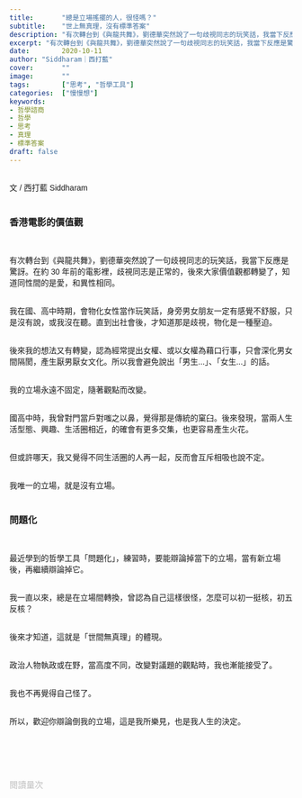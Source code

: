 ```yaml
---
title:       "總是立場搖擺的人，很怪嗎？"
subtitle:    "世上無真理，沒有標準答案"
description: "有次轉台到《與龍共舞》，劉德華突然說了一句歧視同志的玩笑話，我當下反應是驚訝。在約 30 年前的電影裡，歧視同志是正常的，後來大家價值觀都轉變了，知道同性間的是愛，和異性相同..."
excerpt: "有次轉台到《與龍共舞》，劉德華突然說了一句歧視同志的玩笑話，我當下反應是驚訝。在約 30 年前的電影裡，歧視同志是正常的，後來大家價值觀都轉變了，知道同性間的是愛，和異性相同..."
date:        2020-10-11
author: "Siddharam｜西打藍"
cover:       ""
image:       ""
tags:        ["思考", "哲學工具"]
categories:  ["慢慢想"]
keywords:
- 哲學諮商
- 哲學
- 思考
- 真理
- 標準答案
draft: false
---
```


<article style="font-family: 'Noto Sans TC', '微軟正黑體', sans-serif; font-weight: 300;">

<br>文 / 西打藍 Siddharam<br><br>

<h3 class="article-h1-color">香港電影的價值觀</h3><br>

有次轉台到《與龍共舞》，劉德華突然說了一句歧視同志的玩笑話，我當下反應是驚訝。在約 30 年前的電影裡，歧視同志是正常的，後來大家價值觀都轉變了，知道同性間的是愛，和異性相同。<br><br>

我在國、高中時期，會物化女性當作玩笑話，身旁男女朋友一定有感覺不舒服，只是沒有說，或我沒在聽。直到出社會後，才知道那是歧視，物化是一種壓迫。<br><br>

後來我的想法又有轉變，認為經常提出女權、或以女權為藉口行事，只會深化男女間隔閡，產生厭男厭女文化。所以我會避免說出「男生...」、「女生...」的話。<br><br>

我的立場永遠不固定，隨著觀點而改變。<br><br>

國高中時，我曾對門當戶對嗤之以鼻，覺得那是傳統的窠臼。後來發現，當兩人生活型態、興趣、生活圈相近，的確會有更多交集，也更容易產生火花。<br><br>

但或許哪天，我又覺得不同生活圈的人再一起，反而會互斥相吸也說不定。<br><br>

我唯一的立場，就是沒有立場。<br><br>


<h3 class="article-h1-color">問題化</h3><br>

最近學到的哲學工具「問題化」，練習時，要能辯論掉當下的立場，當有新立場後，再繼續辯論掉它。<br><br>

我一直以來，總是在立場間轉換，曾認為自己這樣很怪，怎麼可以初一挺核，初五反核？<br><br>

後來才知道，這就是「世間無真理」的體現。<br><br>

政治人物執政或在野，當高度不同，改變對議題的觀點時，我也漸能接受了。<br><br>

我也不再覺得自己怪了。<br><br>

所以，歡迎你辯論倒我的立場，這是我所樂見，也是我人生的決定。<br><br>




<br><br><br>

</article>

<div style="color: #bfbfbf; font-size: 15px;" id="busuanzi_container_page_pv">
  閱讀量<span id="busuanzi_value_page_pv"></span>次
</div>

<script src="../../js/post.js"></script>




